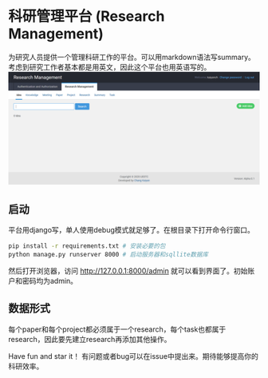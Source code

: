 # 科研管理平台 (Research Management)

为研究人员提供一个管理科研工作的平台。可以用markdown语法写summary。考虑到研究工作者基本都是用英文，因此这个平台也用英语写的。
![研究管理系统](./Capture.PNG)

## 启动

平台用django写，单人使用debug模式就足够了。在根目录下打开命令行窗口。
~~~bash
pip install -r requirements.txt # 安装必要的包
python manage.py runserver 8000 # 启动服务器和sqllite数据库
~~~

然后打开浏览器，访问 http://127.0.0.1:8000/admin 就可以看到界面了。初始账户和密码均为admin。

## 数据形式

每个paper和每个project都必须属于一个research，每个task也都属于research，因此要先建立research再添加其他操作。

Have fun and star it！
有问题或者bug可以在issue中提出来。期待能够提高你的科研效率。